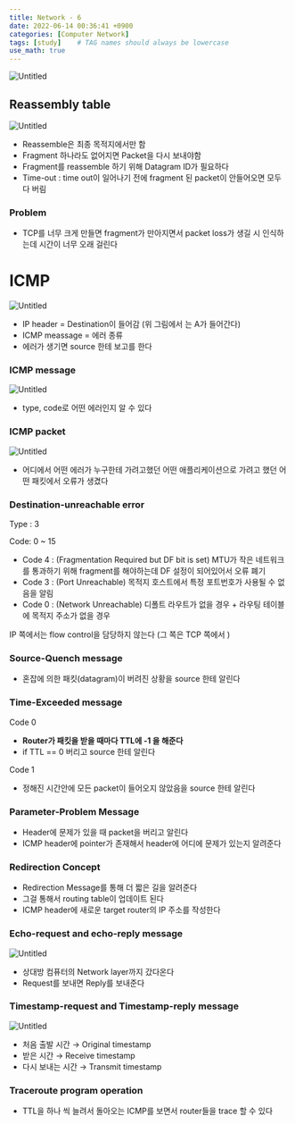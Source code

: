 ```yaml
---
title: Network - 6
date: 2022-06-14 00:36:41 +0900
categories: [Computer Network]
tags: [study]    # TAG names should always be lowercase
use_math: true
---
```


![Untitled](https://s3-us-west-2.amazonaws.com/secure.notion-static.com/ad0d7238-c1e6-4fd5-8654-3f02fbed54ae/Untitled.png)

## Reassembly table

![Untitled](https://s3-us-west-2.amazonaws.com/secure.notion-static.com/dcbfc357-d2f0-45c6-af61-2bc54f0bb025/Untitled.png)

- Reassemble은 최종 목적지에서만 함
- Fragment 하나라도 없어지면 Packet을 다시 보내야함
- Fragment를 reassemble 하기 위해 Datagram ID가 필요하다
- Time-out : time out이 일어나기 전에 fragment 된 packet이 안들어오면 모두 다 버림

### Problem

- TCP를 너무 크게 만들면 fragment가 만아지면서 packet loss가 생길  시 인식하는데 시간이 너무 오래 걸린다

# ICMP

 

![Untitled](https://s3-us-west-2.amazonaws.com/secure.notion-static.com/69a5b84a-73e0-4fe7-9b55-527b3374ec98/Untitled.png)

- IP header = Destination이 들어감  (위 그림에서 는 A가 들어간다)
- ICMP meassage = 에러 종류
- 에러가 생기면 source 한테 보고를 한다

### ICMP message

![Untitled](https://s3-us-west-2.amazonaws.com/secure.notion-static.com/c2504443-41c3-4ba8-8708-2938b8d39fc3/Untitled.png)

- type, code로 어떤 에러인지 알 수 있다

### ICMP packet

![Untitled](https://s3-us-west-2.amazonaws.com/secure.notion-static.com/d5ea4fa6-bed1-400e-b634-c69f195a28aa/Untitled.png)

- 어디에서 어떤 에러가 누구한테 가려고했던 어떤 애플리케이션으로 가려고 했던 어떤 패킷에서 오류가 생겼다

### Destination-unreachable error

Type : 3

Code: 0 ~ 15

- Code 4 : (Fragmentation Required but DF bit is set) MTU가 작은 네트워크를 통과하기 위해 fragment를 해야하는데 DF 설정이 되어있어서 오류 폐기
- Code 3 : (Port Unreachable) 목적지 호스트에서 특정 포트번호가 사용될 수 없음을 알림
- Code 0 : (Network Unreachable) 디폴트 라우트가 없을 경우 + 라우팅 테이블에 목적지 주소가 없을 경우

IP 쪽에서는 flow control을 담당하지 않는다 (그 쪽은 TCP 쪽에서 )

### Source-Quench message

- 혼잡에 의한 패킷(datagram)이 버려진 상황을 source 한테 알린다

### Time-Exceeded message

Code 0

- **Router가 패킷을 받을 때마다 TTL에 -1 을 해준다**
- if TTL == 0 버리고 source 한테 알린다

Code 1

- 정해진 시간안에 모든 packet이 들어오지 않았음을 source 한테 알린다

### Parameter-Problem Message

- Header에 문제가 있을 때 packet을 버리고 알린다
- ICMP header에 pointer가 존재해서 header에 어디에 문제가 있는지 알려준다

### Redirection Concept

- Redirection Message를 통해 더 짧은 길을 알려준다
- 그걸 통해서 routing table이 업데이트 된다
- ICMP header에 새로운 target router의 IP 주소를 작성한다

### Echo-request and echo-reply message

![Untitled](https://s3-us-west-2.amazonaws.com/secure.notion-static.com/4e182168-be21-4452-8251-73f08b146a6a/Untitled.png)

- 상대방 컴퓨터의 Network layer까지 갔다온다
- Request를 보내면 Reply를 보내준다

### Timestamp-request and Timestamp-reply message

![Untitled](https://s3-us-west-2.amazonaws.com/secure.notion-static.com/c07b3793-ee23-45f1-b353-0dcb90936321/Untitled.png)

- 처음 출발 시간 → Original timestamp
- 받은 시간 → Receive timestamp
- 다시 보내는 시간 → Transmit timestamp

### Traceroute program operation

- TTL을 하나 씩 늘려서 돌아오는 ICMP를 보면서 router들을 trace 할 수 있다